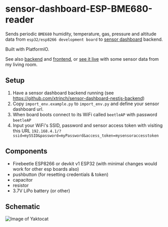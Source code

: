# sensor-dashboard-ESP-BME680-reader

Sends periodic `BME680` humidity, temperature, gas, pressure and altitude data from `esp32/esp8266 development board` to [sensor dashboard](http://sensor-dashboard.trina.si/) backend.

Built with PlatformIO.

See also [backend](https://github.com/xtrinch/sensor-dashboard-nestjs-backend) and [frontend](https://github.com/xtrinch/sensor-dashboard-react-frontend), or [see it live](http://sensor-dashboard.trina.si/) with some sensor data from my living room.

## Setup

1. Have a sensor dashboard backend running (see https://github.com/xtrinch/sensor-dashboard-nestjs-backend)
2. Copy `import_env.example.py` to `import_env.py` and define your sensor dashboard url.
3. When board boots connect to its WiFi called `beetleAP` with password `beetleAP`
4. Input your WiFi's SSID, password and sensor access token with visiting this URL `192.168.4.1/?ssid=mySSID&password=myPassword&access_token=mysensoraccesstoken`

## Components
- Firebeetle ESP8266 or devkit v1 ESP32 (with minimal changes would work for other esp boards also)
- pushbutton (for resetting credentials & token)
- capacitor
- resistor
- 3.7V LiPo battery (or other)

## Schematic

![Image of Yaktocat](https://github.com/sensor-dashboard/sensor-dashboard-ESP-BME680-reader/blob/master/images/schematic.png)
